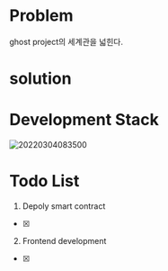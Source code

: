# Problem<br>
<!-- Line -->
ghost project의 세계관을 넓힌다.<br>

# solution

# Development Stack<br>
<!-- Line -->
![20220304083500](https://user-images.githubusercontent.com/96465753/156671381-2f12a244-97f5-4bc8-ab0f-57624c256b87.png)<br>

# Todo List
1. Depoly smart contract
- [x]

2. Frontend development
- [x]
